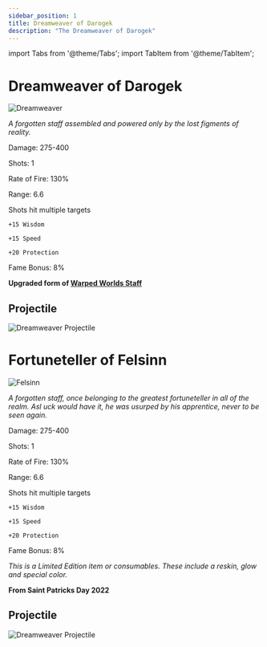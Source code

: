 ```yaml
---
sidebar_position: 1
title: Dreamweaver of Darogek
description: "The Dreamweaver of Darogek"
---
```


import Tabs from '@theme/Tabs';
import TabItem from '@theme/TabItem';

<Tabs>
  <TabItem value="Dreamweaver of Darogek" label="Dreamweaver of Darogek" default>

# Dreamweaver of Darogek

![Dreamweaver](https://vwiki.valorserver.com/api/item/picture/dreamweaver%20of%20darogek)

<i>A forgotten staff assembled and powered only by the lost figments of reality.</i>

Damage: 275-400

Shots: 1

Rate of Fire: 130%

Range: 6.6

Shots hit multiple targets

    +15 Wisdom

    +15 Speed

    +20 Protection

Fame Bonus: 8%

**Upgraded form of [Warped Worlds Staff](https://wiki.valorserver.com/docs/items/weapons/staves/ut/warped_worlds_staff)**

## Projectile

![Dreamweaver Projectile](https://cdn.discordapp.com/attachments/953134990428868629/953294520294977586/dreamweaver.gif)

  </TabItem>
  <TabItem value="Fortuneteller of Felsinn" label="Fortuneteller of Felsinn">

# Fortuneteller of Felsinn

![Felsinn](https://vwiki.valorserver.com/api/item/picture/fortuneteller%20of%20felsinn)

<i>A forgotten staff, once belonging to the greatest fortuneteller in all of the realm. Asl uck would have it, he was usurped by his apprentice, never to be seen again.</i>

Damage: 275-400

Shots: 1

Rate of Fire: 130%

Range: 6.6

Shots hit multiple targets

    +15 Wisdom

    +15 Speed

    +20 Protection

Fame Bonus: 8%

*This is a Limited Edition item or consumables. These include a reskin, glow and special color.*

**From Saint Patricks Day 2022**

## Projectile

![Dreamweaver Projectile](https://cdn.discordapp.com/attachments/953134990428868629/953294520294977586/dreamweaver.gif)

  </TabItem>
</Tabs>

